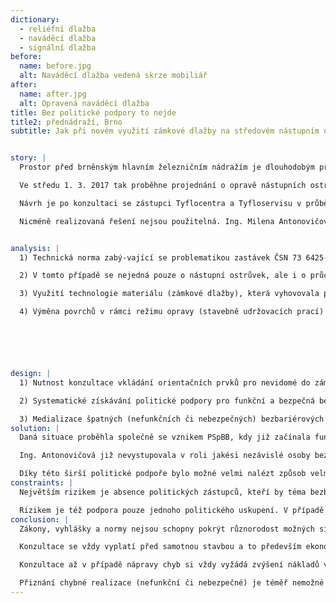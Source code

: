 ```yaml
---
dictionary:
  - reliéfní dlažba
  - naváděcí dlažba
  - signální dlažba
before: 
  name: before.jpg
  alt: Naváděcí dlažba vedená skrze mobiliář
after: 
  name: after.jpg
  alt: Opravená naváděcí dlažba
title: Bez politické podpory to nejde
title2: přednádraží, Brno
subtitle: Jak při novém využití zámkové dlažby na středovém nástupním ostrůvku mohou vzniknout orientační prvky, které jsou pro osoby nevidomé nevyužitelné a nebezpečné?


story: |
  Prostor před brněnským hlavním železničním nádražím je dlouhodobým předmětem zájmu všech politických stran a hnutí bez ohledu na jejich vztah k nekonečné otázce přesunu nádraží. 

  Ve středu 1. 3. 2017 tak proběhne projednání o opravě nástupních ostrůvků na městské části Brno-střed, kterého se účastní i členka právě vzniklého Poradního sboru pro bezbariérové Brno Ing. Milena Antonovičová. Z jednání vyplyne, že půjde pouze o výměnu asfaltového povrchu nástupních ostrůvků a Ing. Milena Antonovičová připraví návrh možných bezbariérových úprav, které by bylo možné v rámci této opravy (stavebně udržovacích prací) realizovat.

  Návrh je po konzultaci se zástupci Tyflocentra a Tyfloservisu v průběhu března vypracován a odeslán na DPMB. Po čtyřech měsících 19. 7. 2017 po návratu z dovolené se Ing. Milena Antonovičová vrací do přednádražního prostoru, kde právě dochází k opravě všech tří nástupních ostrůvků. Zatímco středový je již opraven, oba krajní mají teprve následovat. Středový ostrůvek nicméně nemá avizovaný asfaltový povrch, ale je vydlážděn zámkovou dlažbou s orientačními prvky pro osoby nevidomé.

  Nicméně realizovaná řešení nejsou použitelná. Ing. Milena Antonovičová nevhodné prvky vyfotí a umístí s komentářem na svůj osobní Facebook. Otázky rozlišující signální a naváděcí dlažbu, jejich kombinace či ukončení mohou někomu připadat příliš akademické, ale i široká laická veřejnost si povšimne pruhu naváděcí reliéfní dlažby procházející přes veškerý přítomný mobiliář (cedule, odpadkové koše, lavičky, přístřešky).


analysis: |
  1) Technická norma zabý-vající se problematikou zastávek ČSN 73 6425-1 řešení pro středový ostrůvek s oboustrannými zastávkami neuvádí.

  2) V tomto případě se nejedná pouze o nástupní ostrůvek, ale i o průchozí trasu z podchodu.

  3) Využití technologie materiálu (zámkové dlažby), která vyhovovala požadovanému termínu úprav ploch, tj. provést úpravu u všech nástupišť v období letních prázdnin  (07—08 2017).

  4) Výměna povrchů v rámci režimu opravy (stavebně udržovacích prací) bez projektové dokumentace.






design: |
  1) Nutnost konzultace vkládání orientačních prvků pro nevidomé do zámkové dlažby se zástupci PSpBB alespoň v těch případech, které nejsou řešeny příslušnými technickými normami.

  2) Systematické získávání politické podpory pro funkční a bezpečná bezbariérová řešení alespoň v případech úprav realizovaných městem, městskými částmi či městskými formami.

  3) Medializace špatných (nefunkčních či nebezpečných) bezbariérových řešení s podrobným vysvětlením, v čem přesně chyba spočívá.
solution: |
  Daná situace proběhla společně se vznikem PSpBB, kdy již začínala fungovat prvotní síť kontaktů. Klíčovým prvkem v tomto řešení hrál tlak přímo ze strany politiků.

  Ing. Antonovičová již nevystupovala v roli jakési nezávislé osoby bez institucionálního ukotvení, ale byla členkou poradního sboru. Tomu předsedal Mgr. Petr Hladík, 1. náměstek primátora (KDU-ČSL). Proti této konkrétní realizaci vystoupila Mgr. Jasna Flamiková, 3. místostarostka MČ Brno-střed (SZ) a nakonec k urychlené nápravě vyzval i Bc. Matěj Hollan, 3. náměstek primátora města (Žít Brno).

  Díky této širší politické podpoře bylo možné velmi nalézt způsob velmi rychlého řešení, jímž se stalo opětovné předláždění středového nástupního ostrůvku
constraints: |
  Největším rizikem je absence politických zástupců, kteří by téma bezbariérovosti rozpoznali jako politicky zajímavé. Značným omezením může být odlišná politická reprezentace na úrovni magistrátu a městských částí. 

  Rizikem je též podpora pouze jednoho politického uskupení. V případě voleb do obecních zastupitelstev v roce 2018 tak neobhájili svůj mandát na magistrátní úrovni hned dvě ze zmíněných uskupení (SZ a Žít Brno) a kontinuitu politické podpory tématu bezbariérovosti, tak aktuálně na této úrovni zajišťuje pouze KDU-ČSL.
conclusion: |
  Zákony, vyhlášky a normy nejsou schopny pokrýt různorodost možných situací. Je tak vhodné konzultovat tato řešení s odborníky na téma bezbariérovosti.

  Konzultace se vždy vyplatí před samotnou stavbou a to především ekonomicky.

  Konzultace až v případě nápravy chyb si vždy vyžádá zvýšení nákladů v podobě jejich oprav.

  Přiznání chybné realizace (nefunkční či nebezpečné) je téměř nemožné bez politické podpory.
---
```

